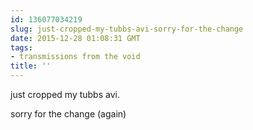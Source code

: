 ```yaml
---
id: 136077034219
slug: just-cropped-my-tubbs-avi-sorry-for-the-change
date: 2015-12-28 01:08:31 GMT
tags:
- transmissions from the void
title: ''
---
```


just cropped my tubbs avi.

sorry for the change (again)